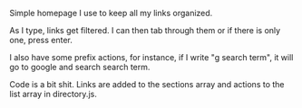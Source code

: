 Simple homepage I use to keep all my links organized. 

As I type, links get filtered. I can then tab through them or if there is only one, press enter.

I also have some prefix actions, for instance, if I write "g search term", it will go to google and search search term.

Code is a bit shit. Links are added to the sections array and actions to the list array in directory.js.